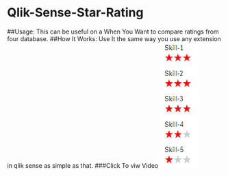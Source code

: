 # Qlik-Sense-Star-Rating
##Usage:
This can be useful on a When You Want to compare ratings from four database.
##How It Works:
Use It the same way you use any extension in qlik sense as simple as that.
###Click To viw Video
[![RatingChart](./rating.png)](https://www.youtube.com/embed/FKhLFz_kA_I "Click to Watch!")
